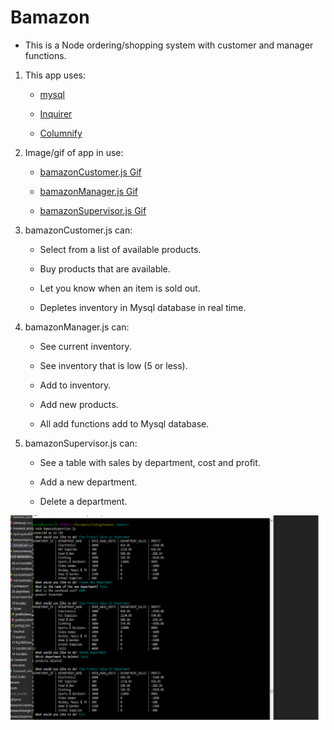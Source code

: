 # Bamazon

* This is a Node ordering/shopping system with customer and manager functions.

1. This app uses:

    * [mysql](https://www.npmjs.com/package/mysql)

    * [Inquirer](https://www.npmjs.com/package/inquirer)

    * [Columnify](https://www.npmjs.com/package/columnify)

2. Image/gif of app in use:

    * [bamazonCustomer.js Gif](assets/customer.gif)

    * [bamazonManager.js Gif](assets/manager.gif)

    * [bamazonSupervisor.js Gif](assets/supervisor.gif)

3. bamazonCustomer.js can:

    * Select from a list of available products.

    * Buy products that are available.

    * Let you know when an item is sold out.

    * Depletes inventory in Mysql database in real time.

4. bamazonManager.js can:

    * See current inventory.

    * See inventory that is low (5 or less).

    * Add to inventory.

    * Add new products.

    * All add functions add to Mysql database.

5. bamazonSupervisor.js can: 

    * See a table with sales by department, cost and profit.

    * Add a new department.

    * Delete a department.

![Bamazon](/assets/bamazon.png)

